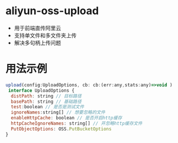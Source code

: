 # aliyun-oss-upload

- 用于前端直传阿里云
- 支持单文件和多文件夹上传
- 解决多句柄上传问题

# 用法示例

```js
upload(config:UploadOptions, cb: cb:(err:any,stats:any)=>void )
 interface UploadOptions {
  distPath: string // 目标路径
  basePath: string // 基础路径
  test:boolean // 是否是测试文件
  ignoreNames:string[] // 想要忽略的文件
  enableHttpCache: boolean // 是否开启http缓存
  httpCacheIgnoreNames: string[] // 开忽略http缓存文件
  PutObjectOptions: OSS.PutBucketOptions
}
```
